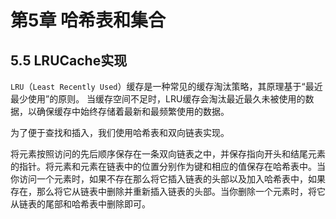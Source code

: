 # 第5章 哈希表和集合

## 5.5 LRUCache实现

`LRU`（`Least Recently Used`）缓存是一种常见的缓存淘汰策略，其原理基于“最近最少使用”的原则。 当缓存空间不足时，LRU缓存会淘汰最近最久未被使用的数据，以确保缓存中始终存储着最新和最频繁使用的数据。

为了便于查找和插入，我们使用哈希表和双向链表实现。

将元素按照访问的先后顺序保存在一条双向链表之中，并保存指向开头和结尾元素的指针。将元素和元素在链表中的位置分别作为键和相应的值保存在哈希表中。当你访问一个元素时，如果不存在那么将它插入链表的头部以及加入哈希表中，如果存在，那么将它从链表中删除并重新插入链表的头部。当你删除一个元素时，将它从链表的尾部和哈希表中删除即可。

